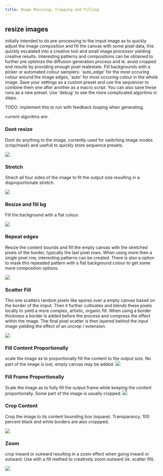 ```yaml
---
title: Image Resising, Cropping and Filling
---
```

<!--
This file is part of stable-diffusion-webui (https://github.com/sd-webui/stable-diffusion-webui/).

Copyright 2022 sd-webui team.
This program is free software: you can redistribute it and/or modify
it under the terms of the GNU Affero General Public License as published by
the Free Software Foundation, either version 3 of the License, or
(at your option) any later version.

This program is distributed in the hope that it will be useful,
but WITHOUT ANY WARRANTY; without even the implied warranty of
MERCHANTABILITY or FITNESS FOR A PARTICULAR PURPOSE.  See the
GNU Affero General Public License for more details.

You should have received a copy of the GNU Affero General Public License
along with this program.  If not, see <http://www.gnu.org/licenses/>.
-->




## resize images
initially intended to do pre-processing to the imput image as to quickly adjust the image composition and fill the canvas with some pixel data,
this quickly escalated into a creative tool and small image processor yielding creative results.
Interesting patterns and compositions can be obtained to further pre optimize the diffusion generation process and ie. avoid cropped end results by providing enough pixel realestate.
Fill backgrounds with a pîcker or automated colour samplers: 'auto_edge' for the most occuring colour around the image edges, 'auto' for most occuring colour in the whole image.
Save your settings as a custom preset and use the sequencer to combine them one after another as a macro script. You can also save these runs as a new preset.
Use 'debug' to see the more complicated algoritms in steps.

TODO: implement this to run with feedback looping when generating.

current algoritms are:

### Dont resize
Dont do anything to the image, currently used for switching image modes (crop/mask) and usefull to quickly store sequence presets.

![](images/image_resize_processing/lake_in_the_mountains.png)

### Stretch
Strech all four sides of the image to fit the output size resulting in a disproportionate stretch. 

![](images/image_resize_processing/stretch.png)

### Resize and fill bg
Fill the background with a flat colour.

![](images/image_resize_processing/fill_background.png)

### Repeat edges
Resize the content bounds and fill the empty canvas with the stretched pixels of the border, typically the last pixel rows. 
When using more then a single pixel row, interesting patterns can be created.
There is also a option to mask this repeaded pattern with a flat background colour to get some more composition options.

![](images/image_resize_processing/repeat_edges.png)

### Scatter Fill
This one scatters random pixels like spores over a empty canvas based on the border of the imput. Then it further cultivates and blends these pixels locally to yield a more complex, artistic, organic fill.
When using a border thickness a border is added before the process and compress the effect within the image. 
The final pixel scatter is then layered behind the input image yielding the effect of an uncrop / extension.

![](images/image_resize_processing/scatter_fill.png)


### Fill Content Proportionally
scale the image as to proportionally fill the content to the output size. No part of the image is lost, empty canvas may be added.
![](images/image_resize_processing/fill_content_proportionally.png)


### Fill Frame Proportionally
Scale the image as to fully fill the output frame while keeping the content proportionally. Some part of the image is usually cropped.
![](images/image_resize_processing/fill_frame_proportionally.png)


### Crop Content
Crop the image to its content bounding box (square). Transparancy, 100 percent black and white borders are also croppped.

![](images/image_resize_processing/crop_to_content.png)

### Zoom
crop inward or outward resulting in a zoom effect when going inward or outward. 
Use with a fill methed to creatively zoom outward (ie. scatter fill).

![](images/image_resize_processing/zoom.png)

